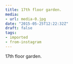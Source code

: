 ```yaml
---
title: 17th floor garden.
media:
- url: media-0.jpg
date: "2015-05-25T12:22:32Z"
draft: false
tags:
- imported
- from-instagram
---
```

17th floor garden.
